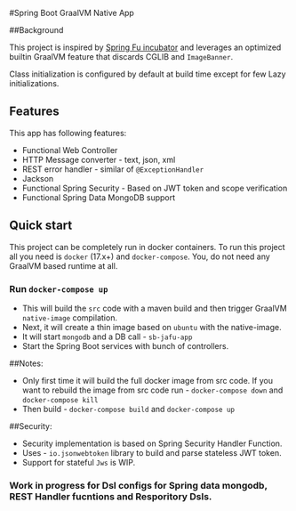 #Spring Boot GraalVM Native App

##Background

This project is inspired by [Spring Fu incubator](https://github.com/spring-projects-experimental/spring-fu)
and leverages an optimized builtin GraalVM feature that discards CGLIB and
`ImageBanner`. 

Class initialization is configured by default at build time except for few Lazy initializations.

## Features

This app has following features: 
- Functional Web Controller
- HTTP Message converter - text, json, xml
- REST error handler - similar of `@ExceptionHandler`
- Jackson
- Functional Spring Security - Based on JWT token and scope verification
- Functional Spring Data MongoDB support

## Quick start

This project can be completely run in docker containers. 
To run this project all you need is `docker` (17.x+) and `docker-compose`. You, do not need any GraalVM based runtime at all.

### Run `docker-compose up`
- This will build the `src` code with a maven build and then trigger GraalVM `native-image` compilation.
- Next, it will create a thin image based on `ubuntu` with the native-image.
- It will start `mongodb` and a DB call - `sb-jafu-app`
- Start the Spring Boot services with bunch of controllers.

##Notes:

- Only first time it will build the full docker image from src code. 
If you want to rebuild the image from src code run - `docker-compose down` and `docker-compose kill`
- Then build - `docker-compose build` and `docker-compose up`

##Security: 

- Security implementation is based on Spring Security Handler Function.
- Uses - `io.jsonwebtoken` library to build and parse stateless JWT token.
- Support for stateful `Jws` is WIP.

### Work in progress for Dsl configs for Spring data mongodb, REST Handler fucntions and Resporitory Dsls.   
 



